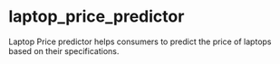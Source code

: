 # laptop_price_predictor
Laptop Price predictor helps consumers to predict the price of laptops based on their specifications.
